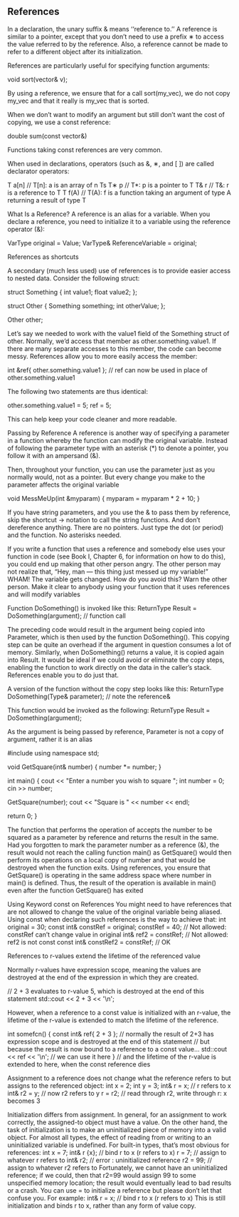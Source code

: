 ## References

In a declaration, the unary suffix & means ‘‘reference to.’’ A reference is similar to a pointer, except that you don’t need to use a prefix ∗ to access the value referred to by the reference. Also, a reference cannot be made to refer to a different object after its initialization.

References are particularly useful for specifying function arguments:

  void sort(vector<double>& v);

By using a reference, we ensure that for a call sort(my_vec), we do not copy my_vec and that it really is my_vec that is sorted.

When we don’t want to modify an argument but still don’t want the cost of copying, we use a const reference:

double sum(const vector<double>&)

Functions taking const references are very common.

When used in declarations, operators (such as &, ∗, and [ ]) are called declarator operators:

T a[n] // T[n]: a is an array of n Ts
T∗ p // T*: p is a pointer to T
T& r // T&: r is a reference to T
T f(A) // T(A): f is a function taking an argument of type A returning a result of type T



What Is a Reference?
A reference is an alias for a variable. When you declare a reference, you need to initialize it to a variable using the reference operator (&):

  VarType original = Value;
  VarType& ReferenceVariable = original;



References as shortcuts

A secondary (much less used) use of references is to provide easier access to nested data. Consider the following struct:

  struct Something
  {
    int value1;
    float value2;
  };

  struct Other
  {
    Something something;
    int otherValue;
  };

  Other other;

Let’s say we needed to work with the value1 field of the Something struct of other. Normally, we’d access that member as other.something.value1. If there are many separate accesses to this member, the code can become messy. References allow you to more easily access the member:

  int &ref{ other.something.value1 };
  // ref can now be used in place of other.something.value1

The following two statements are thus identical:

  other.something.value1 = 5;
  ref = 5;

This can help keep your code cleaner and more readable.


Passing by Reference
A reference is another way of specifying a parameter in a function whereby the function can modify the original variable. Instead of following the parameter type with an asterisk (*) to denote a pointer, you follow it with an ampersand (&).

Then, throughout your function, you can use the parameter just as you normally would, not as a pointer. But every change you make to the parameter
affects the original variable

void MessMeUp(int &myparam)
{
  myparam = myparam * 2 + 10;
}

If you have string parameters, and you use the & to pass them by reference, skip the shortcut -> notation to call the string functions. And don’t
dereference anything. There are no pointers. Just type the dot (or period)
and the function. No asterisks needed.

If you write a function that uses a reference and somebody else uses your
function in code (see Book I, Chapter 6, for information on how to do this),
you could end up making that other person angry. The other person may not
realize that, “Hey, man — this thing just messed up my variable!” WHAM! The
variable gets changed. How do you avoid this? Warn the other person. Make
it clear to anybody using your function that it uses references and will
modify variables


Function DoSomething() is invoked like this:
ReturnType Result = DoSomething(argument); // function call

The preceding code would result in the argument being copied into Parameter, which is then used by the function DoSomething(). This copying step can be quite an overhead if the argument in question consumes a lot of memory. Similarly, when DoSomething() returns a value, it is copied again into Result. It would be ideal if we could avoid or eliminate the copy steps, enabling the function to work directly on the data in the caller’s stack. References enable you to do just that.

A version of the function without the copy step looks like this:
ReturnType DoSomething(Type& parameter); // note the reference&

This function would be invoked as the following:
ReturnType Result = DoSomething(argument);

As the argument is being passed by reference, Parameter is not a copy of argument, rather it is an alias

#include <iostream>
 using namespace std;

 void GetSquare(int& number)
 {
 number *= number;
 }

 int main()
 {
 cout << "Enter a number you wish to square ";
 int number = 0;
 cin >> number;

 GetSquare(number);
 cout << "Square is " << number << endl;

 return 0;
 }

 The function that performs the operation of accepts
the number to be squared as a parameter by reference and returns the result in the same.
Had you forgotten to mark the parameter number as a reference (&), the result would not
reach the calling function main() as GetSquare() would then perform its operations
on a local copy of number and that would be destroyed when the function exits. Using
references, you ensure that GetSquare() is operating in the same address space where
number in main() is defined. Thus, the result of the operation is available in main()
even after the function GetSquare() has exited



Using Keyword const on References
You might need to have references that are not allowed to change the value of the
original variable being aliased. Using const when declaring such references is the way
to achieve that:
int original = 30;
const int& constRef = original;
constRef = 40; // Not allowed: constRef can’t change value in original
int& ref2 = constRef; // Not allowed: ref2 is not const
const int& constRef2 = constRef; // OK



References to r-values extend the lifetime of the referenced value

Normally r-values have expression scope, meaning the values are destroyed at the end of the expression in which they are created.

  // 2 + 3 evaluates to r-value 5, which is destroyed at the end of this statement
  std::cout << 2 + 3 << '\n';

However, when a reference to a const value is initialized with an r-value, the lifetime of the r-value is extended to match the lifetime of the reference.

  int somefcn()
  {
      const int& ref{ 2 + 3 }; // normally the result of 2+3 has expression scope and is destroyed at the end of this statement
      // but because the result is now bound to a reference to a const value...
      std::cout << ref << '\n'; // we can use it here
  } // and the lifetime of the r-value is extended to here, when the const reference dies



Assignment to a reference
does not change what the reference refers to but assigns to the referenced object:
int x = 2;
int y = 3;
int& r = x; // r refers to x
int& r2 = y; // now r2 refers to y
r = r2; // read through r2, write through r: x becomes 3

Initialization differs from assignment. In general, for an assignment to work correctly, the
assigned-to object must have a value. On the other hand, the task of initialization is to make an
uninitialized piece of memory into a valid object. For almost all types, the effect of reading from or
writing to an uninitialized variable is undefined. For built-in types, that’s most obvious for references:
int x = 7;
int& r {x}; // bind r to x (r refers to x)
r = 7; // assign to whatever r refers to
int& r2; // error : uninitialized reference
r2 = 99; // assign to whatever r2 refers to
Fortunately, we cannot have an uninitialized reference; if we could, then that r2=99 would assign 99
to some unspecified memory location; the result would eventually lead to bad results or a crash.
You can use = to initialize a reference but please don’t let that confuse you. For example:
int& r = x; // bind r to x (r refers to x)
This is still initialization and binds r to x, rather than any form of value copy.
